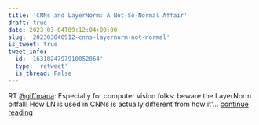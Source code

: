 ```yaml
---
title: 'CNNs and LayerNorm: A Not-So-Normal Affair'
draft: true
date: 2023-03-04T09:12:04+00:00
slug: '202303040912-cnns-layernorm-not-normal'
is_tweet: true
tweet_info:
  id: '1631824797910052864'
  type: 'retweet'
  is_thread: False
---
```




RT [@giffmana](https://x.com/giffmana): Especially for computer vision folks: beware the LayerNorm pitfall!
How LN is used in CNNs is actually different from how it'… [continue reading](https://x.com/sytelus/status/1631824797910052864)
